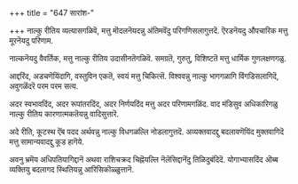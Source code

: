 +++
title = "647 सारांश-"

+++
नाल्कु रीतिय व्यत्यासगळिवॆ, मत्तु मॊदलनॆयदन्नु अंतिमवॆंदु परिगणिसलागुत्तदॆ. ऎरडनॆयदु औपचारिक मत्तु मूरनॆयदु परिणाम.

नाल्कनॆयदु वैवर्तिक, मत्तु नाल्कु रीतिय उदासीनतॆगळिवॆ. समग्रतॆ, गुरुतु, विशिष्टतॆ मत्तु धार्मिक गुणलक्षणगळु.

आद्दरिंद, अडचणॆयिंदागि, वस्तुविन एकतॆ, स्वयं मत्तु चिकित्सॆ. विश्ववन्नु नाल्कु भागगळागि विंगडिसलागिदॆ, अवुगळॆंदरॆ परम परम सत्य.

अदर स्वभावदिंद, अदर रूपांतरदिंद, अदर निर्णयदिंद मत्तु अदर परिणामगळिंद. वाद मंडिसुव अधिकारिगळु नाल्कु रीतिय कारणात्मकतॆयन्नु वादिसुत्तारॆ.

अदे रीति, कूटस्थ ऎंब पदद अर्थवन्नु नाल्कु विधगळल्लि नोडलागुत्तदॆ. अव्यक्तवादद्दु बदलावणॆयिंद मुक्तवागिदॆ मत्तु सामान्यवादद्दु कूड हागॆये.

अवनु भ्रमॆय अधिपतियागिद्दानॆ अथवा राशिचक्रद चिह्नॆयल्लि नॆलॆसिद्दानॆंदु तिळिदुबंदिदॆ. योगाभ्यासदिंद ऒब्ब व्यक्तियु बदलागद स्थितियन्नु आरिसिकॊळ्ळुत्तानॆ.

